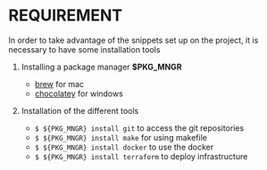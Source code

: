 # REQUIREMENT
In order to take advantage of the snippets set up on the project, it is necessary to have some installation tools

1. Installing a package manager **$PKG_MNGR**
	- [brew](https://docs.brew.sh/Installation) for mac
	- [chocolatey](https://chocolatey.org/install) for windows
	
1. Installation of the different tools
	- `$ ${PKG_MNGR} install git` to access the git repositories
	- `$ ${PKG_MNGR} install make` for using makefile
	- `$ ${PKG_MNGR} install docker` to use the docker
	- `$ ${PKG_MNGR} install terraform` to deploy infrastructure